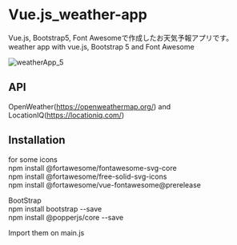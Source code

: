 # Vue.js_weather-app  
Vue.js, Bootstrap5, Font Awesomeで作成したお天気予報アプリです。  
weather app with vue.js, Bootstrap 5 and Font Awesome   

![weatherApp_5](https://user-images.githubusercontent.com/45007263/171057826-94c30fa6-43e7-4b0d-9b3d-9c305e2e9d19.gif)
   
   
## API   
OpenWeather(https://openweathermap.org/) and LocationIQ(https://locationiq.com/)  


## Installation   
for some icons   
npm install @fortawesome/fontawesome-svg-core   
npm install @fortawesome/free-solid-svg-icons   
npm install @fortawesome/vue-fontawesome@prerelease   
   
BootStrap   
npm install bootstrap --save             
npm install @popperjs/core --save       


Import them on main.js   
